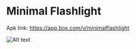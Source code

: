 # Minimal Flashlight
Apk link: https://app.box.com/v/minimalflashlight

![Alt text](https://i.imgur.com/6uKi6xF.png)



